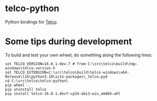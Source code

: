 # telco-python

Python bindings for [Telco](https://telco.re).

# Some tips during development

To build and test your own wheel, do something along the following lines:

```
set TELCO_VERSION=16.0.1-dev.7 # from C:\src\telco\build\tmp-windows\telco-version.h
set TELCO_EXTENSION=C:\src\telco\build\telco-windows\x64-Release\lib\python3.10\site-packages\_telco.pyd
cd C:\src\telco\telco-python\
pip wheel .
pip uninstall telco
pip install telco-16.0.1.dev7-cp34-abi3-win_amd64.whl
```
